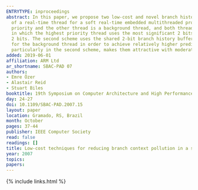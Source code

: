 ```yaml
---
ENTRYTYPE: inproceedings
abstract: In this paper, we propose two low-cost and novel branch history buffer handling schemes aiming at skewing the branch prediction accuracy in favor
  of a real-time thread for a soft real-time embedded multithreaded processor. The processor core accommodates two running threads, one with the highest
  priority and the other thread is a background thread, and both threads share the branch predictor. The first scheme uses a 3-bit branch history buffer
  in which the highest priority thread uses the most significant 2 bits to change the prediction state while the background thread uses only the least significant
  2 bits. The second scheme uses the shared 2-bit branch history buffer that implements integer updates for the highest priority thread but fractional updates
  for the background thread in order to achieve relatively higher prediction accuracy in the highest priority thread. The low cost nature of these two schemes,
  particularly in the second scheme, makes them attractive with moderate improvement in the performance of the highest priority thread.
added: 2019-06-01
affiliation: ARM Ltd
ar_shortname: SBAC-PAD 07
authors:
- Emre Özer
- Alastair Reid
- Stuart Biles
booktitle: 19th Symposium on Computer Architecture and High Performance Computing (SBAC-PAD 2007)
day: 24-27
doi: 10.1109/SBAC-PAD.2007.15
layout: paper
location: Gramado, RS, Brazil
month: October
pages: 37-44
publisher: IEEE Computer Society
read: false
readings: []
title: Low-cost techniques for reducing branch context pollution in a soft realtime embedded multithreaded processor
year: 2007
topics:
papers:
---
```


{% include links.html %}
